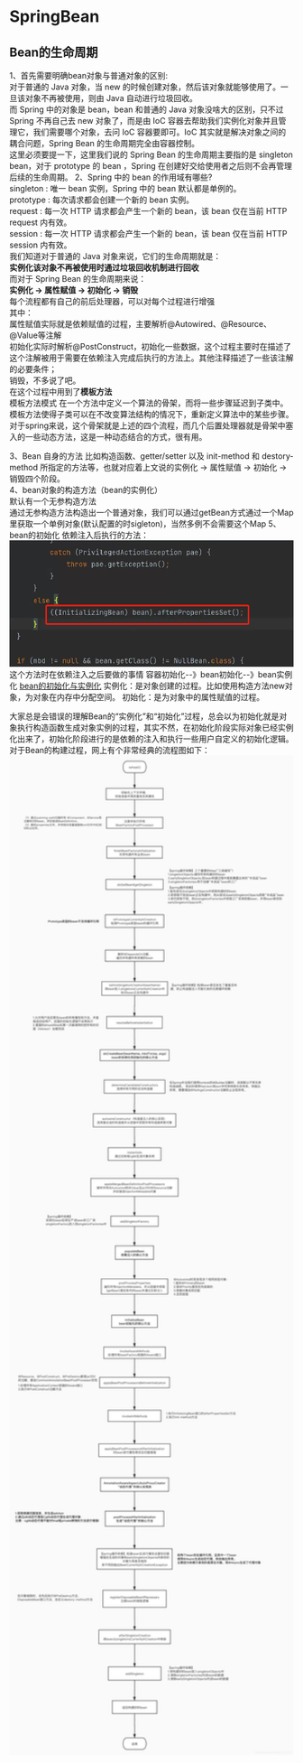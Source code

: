 # SpringBean
## Bean的生命周期
1、首先需要明确bean对象与普通对象的区别:  
对于普通的 Java 对象，当 new 的时候创建对象，然后该对象就能够使用了。一旦该对象不再被使用，则由 Java 自动进行垃圾回收。  
而 Spring 中的对象是 bean，bean 和普通的 Java 对象没啥大的区别，只不过 Spring 不再自己去 new 对象了，而是由 IoC 容器去帮助我们实例化对象并且管理它，我们需要哪个对象，去问 IoC 容器要即可。IoC 其实就是解决对象之间的耦合问题，Spring Bean 的生命周期完全由容器控制。  
这里必须要提一下，这里我们说的 Spring Bean 的生命周期主要指的是 singleton bean，对于 prototype 的 bean ，Spring 在创建好交给使用者之后则不会再管理后续的生命周期。
2、Spring 中的 bean 的作用域有哪些?  
singleton : 唯一 bean 实例，Spring 中的 bean 默认都是单例的。  
prototype : 每次请求都会创建一个新的 bean 实例。  
request : 每一次 HTTP 请求都会产生一个新的 bean，该 bean 仅在当前 HTTP request 内有效。  
session : 每一次 HTTP 请求都会产生一个新的 bean，该 bean 仅在当前 HTTP session 内有效。  
我们知道对于普通的 Java 对象来说，它们的生命周期就是：  
**实例化该对象不再被使用时通过垃圾回收机制进行回收**  
而对于 Spring Bean 的生命周期来说：  
**实例化 -> 属性赋值 -> 初始化 -> 销毁**  
每个流程都有自己的前后处理器，可以对每个过程进行增强  
其中：  
属性赋值实际就是依赖赋值的过程，主要解析@Autowired、@Resource、@Value等注解  
初始化实际时解析@PostConstruct，初始化一些数据，这个过程主要时在描述了这个注解被用于需要在依赖注入完成后执行的方法上。其他注释描述了一些该注解的必要条件；  
销毁，不多说了吧。  
在这个过程中用到了**模板方法**  
模板方法模式 在一个方法中定义一个算法的骨架，而将一些步骤延迟到子类中。模板方法使得子类可以在不改变算法结构的情况下，重新定义算法中的某些步骤。  
对于spring来说，这个骨架就是上述的四个流程，而几个后置处理器就是骨架中塞入的一些动态方法，这是一种动态结合的方式，很有用。  

3、Bean 自身的方法
比如构造函数、getter/setter 以及 init-method 和 destory-method 所指定的方法等，也就对应着上文说的实例化 -> 属性赋值 -> 初始化 -> 销毁四个阶段。  
4、bean对象的构造方法（bean的实例化）  
默认有一个无参构造方法  
通过无参构造方法构造出一个普通对象，我们可以通过getBean方式通过一个Map里获取一个单例对象(默认配置的时sigleton)，当然多例不会需要这个Map
5、bean的初始化
依赖注入后执行的方法：
<img src="_v_images/20230606222621586_11652.png" alt="" style="width: 659px;">
这个方法时在依赖注入之后要做的事情
容器初始化--》bean初始化--》bean实例化
[bean的初始化与实例化](https://blog.csdn.net/qq_15037231/article/details/105938673)
实例化：是对象创建的过程。比如使用构造方法new对象，为对象在内存中分配空间。
初始化：是为对象中的属性赋值的过程。

大家总是会错误的理解Bean的“实例化”和“初始化”过程，总会以为初始化就是对象执行构造函数生成对象实例的过程，其实不然，在初始化阶段实际对象已经实例化出来了，初始化阶段进行的是依赖的注入和执行一些用户自定义的初始化逻辑。对于Bean的构建过程，网上有个非常经典的流程图如下：
<img src="_v_images/20230606223903151_26906.png" alt="" style="width: 921px;">



